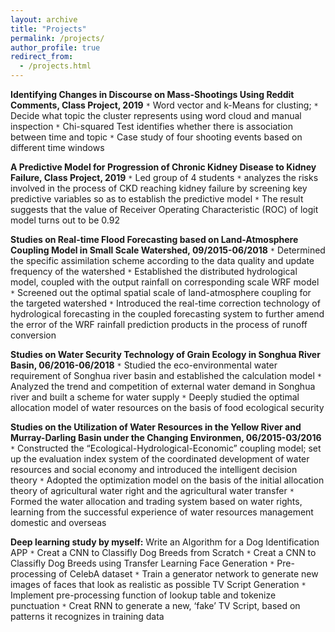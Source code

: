 ```yaml
---
layout: archive
title: "Projects"
permalink: /projects/
author_profile: true
redirect_from: 
  - /projects.html
---
```


**Identifying Changes in Discourse on Mass-Shootings Using Reddit Comments, Class Project, 2019**
`*`	Word vector and k-Means for clusting;
`*`	Decide what topic the cluster represents using word cloud and manual inspection
`*`	Chi-squared Test identifies whether there is association between time and topic
`*`	Case study of four shooting events based on different time windows

**A Predictive Model for Progression of Chronic Kidney Disease to Kidney Failure, Class Project, 2019**
`*`	Led group of 4 students
`*`	analyzes the risks involved in the process of CKD reaching kidney failure by screening key predictive variables so as to establish the predictive model
`*`	The result suggests that the value of Receiver Operating Characteristic (ROC) of logit model turns out to be 0.92

**Studies on Real-time Flood Forecasting based on Land-Atmosphere Coupling Model in Small Scale Watershed, 09/2015-06/2018**
`*`	Determined the specific assimilation scheme according to the data quality and update frequency of the watershed
`*`	Established the distributed hydrological model, coupled with the output rainfall on corresponding scale WRF model
`*`	Screened out the optimal spatial scale of land-atmosphere coupling for the targeted watershed
`*`	Introduced the real-time correction technology of hydrological forecasting in the coupled forecasting system to further amend the error of the WRF rainfall prediction products in the process of runoff conversion

**Studies on Water Security Technology of Grain Ecology in Songhua River Basin, 06/2016-06/2018**
`*`	Studied the eco-environmental water requirement of Songhua river basin and established the calculation model
`*`	Analyzed the trend and competition of external water demand in Songhua river and built a scheme for water supply
`*`	Deeply studied the optimal allocation model of water resources on the basis of food ecological security

**Studies on the Utilization of Water Resources in the Yellow River and Murray-Darling Basin under the Changing Environmen, 06/2015-03/2016**
`*`	Constructed the “Ecological-Hydrological-Economic” coupling model; set up the evaluation index system of the coordinated development of water resources and social economy and introduced the intelligent decision theory
`*`	Adopted the optimization model on the basis of the initial allocation theory of agricultural water right and the agricultural water transfer
`*`	Formed the water allocation and trading system based on water rights, learning from the successful experience of water resources management domestic and overseas

**Deep learning study by myself:**
Write an Algorithm for a Dog Identification APP
`*`	Creat a CNN to Classifly Dog Breeds from Scratch
`*`	Creat a CNN to Classifly Dog Breeds using Transfer Learning
Face Generation
`*`	Pre-processing of CelebA dataset
`*`	Train a generator network to generate new images of faces that look as realistic as possible
TV Script Generation
`*`	Implement pre-processing function of lookup table and tokenize punctuation
`*`	Creat RNN to generate a new, ‘fake’ TV Script, based on patterns it recognizes in training data




